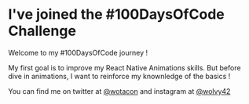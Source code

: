 # I've joined the #100DaysOfCode Challenge

Welcome to my #100DaysOfCode journey !

My first goal is to improve my React Native Animations skills.
But before dive in animations, I want to reinforce my knownledge of the basics !

You can find me on twitter at [@wotacon](https://twitter.com/Erjaeger_) and instagram at [@wolvy42](https://www.instagram.com/wolvy42/)
